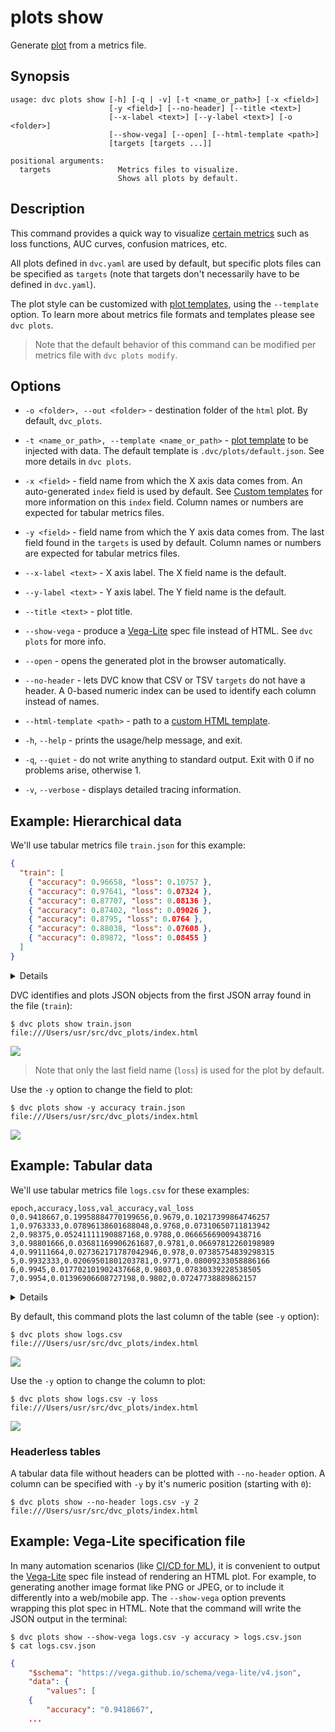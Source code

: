 # plots show

Generate [plot](/doc/command-reference/plots) from a metrics file.

## Synopsis

```usage
usage: dvc plots show [-h] [-q | -v] [-t <name_or_path>] [-x <field>]
                      [-y <field>] [--no-header] [--title <text>]
                      [--x-label <text>] [--y-label <text>] [-o <folder>]
                      [--show-vega] [--open] [--html-template <path>]
                      [targets [targets ...]]

positional arguments:
  targets               Metrics files to visualize.
                        Shows all plots by default.
```

## Description

This command provides a quick way to visualize
[certain metrics](/doc/command-reference/plots#supported-file-formats) such as
loss functions, AUC curves, confusion matrices, etc.

All plots defined in `dvc.yaml` are used by default, but specific plots files
can be specified as `targets` (note that targets don't necessarily have to be
defined in `dvc.yaml`).

The plot style can be customized with
[plot templates](/doc/command-reference/plots#plot-templates), using the
`--template` option. To learn more about metrics file formats and templates
please see `dvc plots`.

> Note that the default behavior of this command can be modified per metrics
> file with `dvc plots modify`.

## Options

- `-o <folder>, --out <folder>` - destination folder of the `html` plot. By 
  default, `dvc_plots`.

- `-t <name_or_path>, --template <name_or_path>` -
  [plot template](/doc/command-reference/plots#plot-templates) to be injected
  with data. The default template is `.dvc/plots/default.json`. See more details
  in `dvc plots`.

- `-x <field>` - field name from which the X axis data comes from. An
  auto-generated `index` field is used by default. See
  [Custom templates](/doc/command-reference/plots#custom-templates) for more
  information on this `index` field. Column names or numbers are expected for
  tabular metrics files.

- `-y <field>` - field name from which the Y axis data comes from. The last
  field found in the `targets` is used by default. Column names or numbers are
  expected for tabular metrics files.

- `--x-label <text>` - X axis label. The X field name is the default.

- `--y-label <text>` - Y axis label. The Y field name is the default.

- `--title <text>` - plot title.

- `--show-vega` - produce a [Vega-Lite](https://vega.github.io/vega-lite/) spec
  file instead of HTML. See `dvc plots` for more info.

- `--open` - opens the generated plot in the browser automatically.

- `--no-header` - lets DVC know that CSV or TSV `targets` do not have a header.
  A 0-based numeric index can be used to identify each column instead of names.

- `--html-template <path>` - path to a
  [custom HTML template](/doc/command-reference/plots#html-templates).

- `-h`, `--help` - prints the usage/help message, and exit.

- `-q`, `--quiet` - do not write anything to standard output. Exit with 0 if no
  problems arise, otherwise 1.

- `-v`, `--verbose` - displays detailed tracing information.

## Example: Hierarchical data

We'll use tabular metrics file `train.json` for this example:

```json
{
  "train": [
    { "accuracy": 0.96658, "loss": 0.10757 },
    { "accuracy": 0.97641, "loss": 0.07324 },
    { "accuracy": 0.87707, "loss": 0.08136 },
    { "accuracy": 0.87402, "loss": 0.09026 },
    { "accuracy": 0.8795, "loss": 0.0764 },
    { "accuracy": 0.88038, "loss": 0.07608 },
    { "accuracy": 0.89872, "loss": 0.08455 }
  ]
}
```

<details>

### Expand for YAML format

Here's a corresponding `train.yaml` metrics file:

```yaml
train:
  - accuracy: 0.96658
    loss: 0.10757
  - accuracy: 0.97641
    loss: 0.07324
  - accuracy: 0.87707
    loss: 0.08136
  - accuracy: 0.87402
    loss: 0.09026
```

</details>

DVC identifies and plots JSON objects from the first JSON array found in the
file (`train`):

```dvc
$ dvc plots show train.json
file:///Users/usr/src/dvc_plots/index.html
```

![](/img/plots_show_json.svg)

> Note that only the last field name (`loss`) is used for the plot by default.

Use the `-y` option to change the field to plot:

```dvc
$ dvc plots show -y accuracy train.json
file:///Users/usr/src/dvc_plots/index.html
```

![](/img/plots_show_json_field.svg)

## Example: Tabular data

We'll use tabular metrics file `logs.csv` for these examples:

```
epoch,accuracy,loss,val_accuracy,val_loss
0,0.9418667,0.19958884770199656,0.9679,0.10217399864746257
1,0.9763333,0.07896138601688048,0.9768,0.07310650711813942
2,0.98375,0.05241111190887168,0.9788,0.06665669009438716
3,0.98801666,0.03681169906261687,0.9781,0.06697812260198989
4,0.99111664,0.027362171787042946,0.978,0.07385754839298315
5,0.9932333,0.02069501801203781,0.9771,0.08009233058886166
6,0.9945,0.017702101902437668,0.9803,0.07830339228538505
7,0.9954,0.01396906608727198,0.9802,0.07247738889862157
```

<details>

### Expand for TSV format

Here's a corresponding `train.tsv` metrics file:

```
epoch    accuracy    loss    val_accuracy    val_loss
0    0.9418667    0.19958884770199656     0.9679    0.10217399864746257
1    0.9763333    0.07896138601688048     0.9768    0.07310650711813942
2    0.98375      0.05241111190887168     0.9788    0.06665669009438716
3    0.988016     0.03681169906261687     0.9781    0.06697812260198989
4    0.991116     0.027362171787042946    0.978     0.07385754839298315
5    0.9932333    0.02069501801203781     0.9771    0.08009233058886166
6    0.9945       0.017702101902437668    0.9803    0.07830339228538505
7    0.9954       0.01396906608727198     0.9802    0.07247738889862157
```

</details>

By default, this command plots the last column of the table (see `-y` option):

```dvc
$ dvc plots show logs.csv
file:///Users/usr/src/dvc_plots/index.html
```

![](/img/plots_show.svg)

Use the `-y` option to change the column to plot:

```dvc
$ dvc plots show logs.csv -y loss
file:///Users/usr/src/dvc_plots/index.html
```

![](/img/plots_show_field.svg)

### Headerless tables

A tabular data file without headers can be plotted with `--no-header` option. A
column can be specified with `-y` by it's numeric position (starting with `0`):

```dvc
$ dvc plots show --no-header logs.csv -y 2
file:///Users/usr/src/dvc_plots/index.html
```

## Example: Vega-Lite specification file

In many automation scenarios (like
[CI/CD for ML](/doc/use-cases/ci-cd-for-machine-learning)), it is convenient to
output the [Vega-Lite](https://vega.github.io/vega-lite/) spec file instead of
rendering an HTML plot. For example, to generating another image format like PNG
or JPEG, or to include it differently into a web/mobile app. The `--show-vega`
option prevents wrapping this plot spec in HTML. Note that the command will 
write the JSON output in the terminal:

```dvc
$ dvc plots show --show-vega logs.csv -y accuracy > logs.csv.json
$ cat logs.csv.json
```

```json
{
    "$schema": "https://vega.github.io/schema/vega-lite/v4.json",
    "data": {
        "values": [
    {
        "accuracy": "0.9418667",
    ...
```
